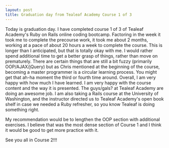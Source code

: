 ```yaml
---
layout: post
title: Graduation day from Tealeaf Academy Course 1 of 3
---
```


Today is graduation day. I have completed course 1 of 3 of Tealeaf Academy's Ruby on Rails online coding bootcamp. 
Factoring in the week it took me to complete the precourse work, it took me about 2 months, working at a pace of about 20 hours 
a week to complete the course. This is longer than I anticipated, but that is totally okay with me. I would rather spend 
additional time to get a better grasp of things, rather than move on prematurely. There are certain things that are still a 
bit fuzzy (primarily OOP/AJAX/jQuery) but as Chris mentioned at the beginning of the course, becoming a master programmer is a 
circular learning process. You might get that ah-ha moment the third or fourth time around. Overall, I am very happy with how much I 
have learned. I am very happy with the course content and the way it is presented. The guys/gals? at Tealeaf Academy are doing an awesome job. 
I am also taking a Rails course at the University of Washington, and the instructor directed us to Tealeaf Academy's open book shelf 
in case we needed a Ruby refresher, so you know Tealeaf is doing something right.

My recommendation would be to lengthen the OOP section with additional exercises. I believe that was the most dense section of Course 1 
and I think it would be good to get more practice with it.

See you all in Course 2!!!
